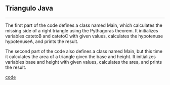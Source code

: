 ## Triangulo Java
---
The first part of the code defines a class named Main, which calculates the missing side of a right triangle using the Pythagoras theorem. It initializes variables catetoB and catetoC with given values, calculates the hypotenuse hypotenuseA, and prints the result.


The second part of the code also defines a class named Main, but this time it calculates the area of a triangle given the base and height. It initializes variables base and height with given values, calculates the area, and prints the result.


[code](https://github.com/Spaikyjordi/J25-programming-jordi/blob/main/Java/Triangulo.java)
